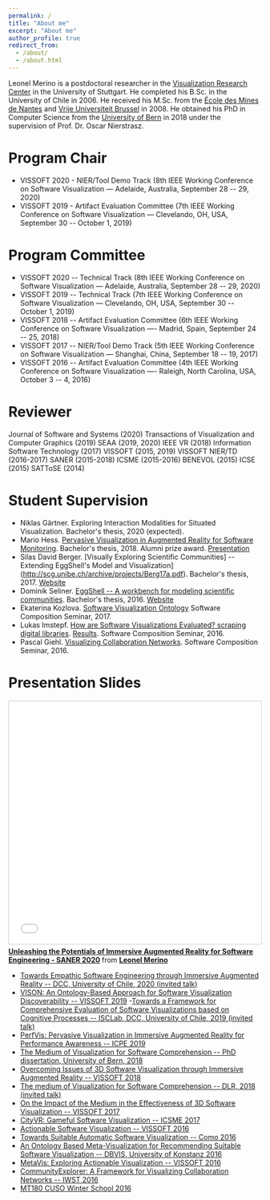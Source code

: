 ```yaml
---
permalink: /
title: "About me"
excerpt: "About me"
author_profile: true
redirect_from: 
  - /about/
  - /about.html
---
```


Leonel Merino is a postdoctoral researcher in the [Visualization Research Center](http://visus.uni-stuttgart.de) in the University of Stuttgart. He completed his B.Sc. in the University of Chile in 2006. He received his M.Sc. from the [École des Mines de Nantes](https://web.imt-atlantique.fr/x-info/emoose/) and [Vrije Universiteit Brussel](http://soft.vub.ac.be/soft/) in 2008. He obtained his PhD in Computer Science from the [University of Bern](http://scg.unibe.ch/) in 2018 under the supervision of Prof. Dr. Oscar Nierstrasz.

Program Chair
======
  - VISSOFT 2020 - NIER/Tool Demo Track (8th IEEE Working Conference on Software Visualization — Adelaide, Australia, September 28 -- 29, 2020)
  - VISSOFT 2019 - Artifact Evaluation Committee (7th IEEE Working Conference on Software Visualization — Clevelando, OH, USA, September 30 -- October 1, 2019)

Program Committee
======
  - VISSOFT 2020 -- Technical Track (8th IEEE Working Conference on Software Visualization — Adelaide, Australia, September 28 -- 29, 2020)
  - VISSOFT 2019 -- Technical Track (7th IEEE Working Conference on Software Visualization — Clevelando, OH, USA, September 30 -- October 1, 2019)
  - VISSOFT 2018 -- Artifact Evaluation Committee (6th IEEE Working Conference on Software Visualization —- Madrid, Spain, September 24 -- 25, 2018)
  - VISSOFT 2017 -- NIER/Tool Demo Track (5th IEEE Working Conference on Software Visualization — Shanghai, China, September 18 -- 19, 2017)
  - VISSOFT 2016 -- Artifact Evaluation Committee (4th IEEE Working Conference on Software Visualization —- Raleigh, North Carolina, USA, October 3 -- 4, 2016)

Reviewer
======
Journal of Software and Systems (2020)
Transactions of Visualization and Computer Graphics (2019)
SEAA (2019, 2020)
IEEE VR (2018)
Information Software Technology (2017)
VISSOFT (2015, 2019)
VISSOFT NIER/TD (2016-2017)
SANER (2015-2018)
ICSME (2015-2016)
BENEVOL (2015)
ICSE (2015)
SATToSE (2014)

Student Supervision
======
  - Niklas Gärtner. Exploring Interaction Modalities for Situated Visualization. Bachelor's thesis, 2020 (expected).
  - Mario Hess. [Pervasive Visualization in Augmented Reality for Software Monitoring](http://scg.unibe.ch/wiki/projects/mastersbachelorsprojects/pervasive-visualization-in-ar-for-software-monitoring). Bachelor's thesis, 2018. Alumni prize award. [Presentation](http://scg.unibe.ch/wiki/alumni/MarioHess)
  - Silas David Berger. [Visually Exploring Scientific Communities] -- Extending EggShell's Model and Visualization](http://scg.unibe.ch/archive/projects/Berg17a.pdf). Bachelor's thesis, 2017. [Website](http://vmsc-thesis.blogspot.ch)
  - Dominik Seliner. [EggShell -- A workbench for modeling scientific communities](http://scg.unibe.ch/archive/projects/Seli16a.pdf). Bachelor's thesis, 2016. [Website](https://bachelorprojectblog.wordpress.com)
  - Ekaterina Kozlova. [Software Visualization Ontology](http://scg.unibe.ch/download/softwarecomposition/2017-12-19-SoftwareVisualizationOntology.pdf) Software Composition Seminar, 2017.
  - Lukas Imstepf. [How are Software Visualizations Evaluated? scraping digital libraries](http://scg.unibe.ch/download/softwarecomposition/2017-04-25-Imstepf-ScrapingDigitalLibraries.pdf). [Results](http://scg.unibe.ch/download/softwarecomposition/2017-06-27-LukasImstepf-VisualizationEvaluation.pdf). Software Composition Seminar, 2016.
  - Pascal Giehl. [Visualizing Collaboration Networks](http://scg.unibe.ch/download/softwarecomposition/2016-05-31-Giehl-AssessingNode-LinkVisualizationsForCollaborationNetworks.pdf). Software Composition Seminar, 2016.

Presentation Slides
======
<iframe src="//www.slideshare.net/slideshow/embed_code/key/2FjXLVJYi2n7md" width="595" height="485" frameborder="0" marginwidth="0" marginheight="0" scrolling="no" style="border:1px solid #CCC; border-width:1px; margin-bottom:5px; max-width: 100%;" allowfullscreen> </iframe> <div style="margin-bottom:5px"> <strong> <a href="https://www.slideshare.net/LeonelMerino/unleashing-the-potentials-of-immersive-augmented-reality-for-software-engineering" title="Paper presentation at SANER 2020, London, ON, Canada." target="_blank"> Unleashing the Potentials of Immersive Augmented Reality for Software Engineering - SANER 2020</a> </strong> from <strong><a href="https://www.slideshare.net/LeonelMerino" target="_blank">Leonel Merino</a></strong> </div>
  
  - [Towards Empathic Software Engineering through Immersive Augmented Reality -- DCC, University of Chile, 2020 (invited talk)](https://www.slideshare.net/LeonelMerino/towards-empathic-software-engineering-through-immersive-augmented-reality)
  - [VISON:  An Ontology-Based Approach for Software Visualization Discoverability -- VISSOFT 2019](https://www.slideshare.net/LeonelMerino/vison-an-ontologybased-approach-for-software-visualization-discoverability)
  -[Towards a Framework for Comprehensive Evaluation of Software Visualizations based on Cognitive Processes -- ISCLab, DCC, University of Chile, 2019 (invited talk)](https://www.slideshare.net/LeonelMerino/towards-a-framework-for-comprehensive-evaluation-of-software-visualizations-based-on-cognitive-processes)
  - [PerfVis: Pervasive Visualization in Immersive Augmented Reality for Performance Awareness -- ICPE 2019](https://www.slideshare.net/LeonelMerino/perfvis-pervasive-visualization-in-immersive-augmented-reality-for-performance-awareness)
  - [The Medium of Visualization for Software Comprehension -- PhD dissertation, University of Bern, 2018](https://www.slideshare.net/LeonelMerino/the-medium-of-visualization-for-software-comprehension-229801022)
  - [Overcoming Issues of 3D Software Visualization through Immersive Augmented Reality -- VISSOFT 2018](https://www.slideshare.net/LeonelMerino/overcoming-issues-of-3d-software-visualization-through-immersive-augmented-reality)
  - [The medium of Visualization for Software Comprehension -- DLR, 2018 (invited talk)](http://www.slideshare.net/LeonelMerino/the-medium-of-visualization-for-software-comprehension)
  - [On the Impact of the Medium in the Effectiveness of 3D Software Visualization -- VISSOFT 2017](https://www.slideshare.net/LeonelMerino/mediavis-vissoft-2017-82154302)
  - [CityVR: Gameful Software Visualization -- ICSME 2017](https://www.slideshare.net/LeonelMerino/cityvr-icsme-2017-82154388)
  - [Actionable Software Visualization -- VISSOFT 2016](https://www.slideshare.net/LeonelMerino/actionable-software-visualization-vissoft-2016)
  - [Towards Suitable Automatic Software Visualization -- Como 2016](https://www.slideshare.net/secret/K4czFniny3XmeT)
  - [An Ontology Based Meta-Visualization for Recommending Suitable Software Visualization -- DBVIS, University of Konstanz 2016](https://www.slideshare.net/secret/rDhXYpu6drrmRn)
  - [MetaVis: Exploring Actionable Visualization -- VISSOFT 2016](https://www.slideshare.net/secret/tD2pmQBkvTph2N)
  - [CommunityExplorer: A Framework for Visualizing Collaboration Networks -- IWST 2016](https://www.slideshare.net/secret/pPaNsdRUDyoAo7)
  - [MT180 CUSO Winter School 2016](https://www.slideshare.net/LeonelMerino/mt180-cuso-winter-school-2016)
